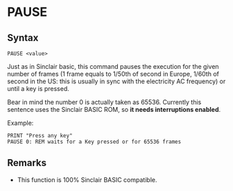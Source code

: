 # PAUSE

## Syntax
```
PAUSE <value>
```

Just as in Sinclair basic, this command pauses the execution for the given number of frames
(1 frame equals to 1/50th of second in Europe, 1/60th of second in the US: this is usually in
sync with the electricity AC frequency) or until a key is pressed.

Bear in mind the number 0 is actually taken as 65536.
Currently this sentence uses the Sinclair BASIC ROM, so **it needs interruptions enabled**.

Example:

```
PRINT "Press any key"
PAUSE 0: REM waits for a Key pressed or for 65536 frames
```

## Remarks
* This function is 100% Sinclair BASIC compatible.
